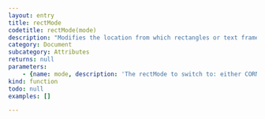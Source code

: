 ```yaml
---
layout: entry
title: rectMode
codetitle: rectMode(mode)
description: "Modifies the location from which rectangles or text frames draw. The default\nmode is rectMode(CORNER), which specifies the location to be the upper left\ncorner of the shape and uses the "
category: Document
subcategory: Attributes
returns: null
parameters:
    - {name: mode, description: 'The rectMode to switch to: either CORNER, CORNERS, CENTER, or RADIUS.', optional: false, type: [String]}
kind: function
todo: null
examples: []

---
```

